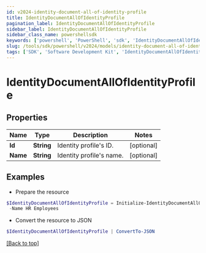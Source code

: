 ```yaml
---
id: v2024-identity-document-all-of-identity-profile
title: IdentityDocumentAllOfIdentityProfile
pagination_label: IdentityDocumentAllOfIdentityProfile
sidebar_label: IdentityDocumentAllOfIdentityProfile
sidebar_class_name: powershellsdk
keywords: ['powershell', 'PowerShell', 'sdk', 'IdentityDocumentAllOfIdentityProfile', 'V2024IdentityDocumentAllOfIdentityProfile'] 
slug: /tools/sdk/powershell/v2024/models/identity-document-all-of-identity-profile
tags: ['SDK', 'Software Development Kit', 'IdentityDocumentAllOfIdentityProfile', 'V2024IdentityDocumentAllOfIdentityProfile']
---
```



# IdentityDocumentAllOfIdentityProfile

## Properties

Name | Type | Description | Notes
------------ | ------------- | ------------- | -------------
**Id** | **String** | Identity profile's ID. | [optional] 
**Name** | **String** | Identity profile's name. | [optional] 

## Examples

- Prepare the resource
```powershell
$IdentityDocumentAllOfIdentityProfile = Initialize-IdentityDocumentAllOfIdentityProfile  -Id 3bc8ad26b8664945866b31339d1ff7d2 `
 -Name HR Employees
```

- Convert the resource to JSON
```powershell
$IdentityDocumentAllOfIdentityProfile | ConvertTo-JSON
```


[[Back to top]](#) 

